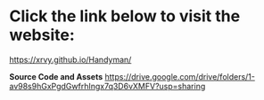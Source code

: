 # Click the link below to visit the website:
https://xrvy.github.io/Handyman/

**Source Code and Assets**
https://drive.google.com/drive/folders/1-av98s9hGxPgdGwfrhIngx7q3D6vXMFV?usp=sharing

